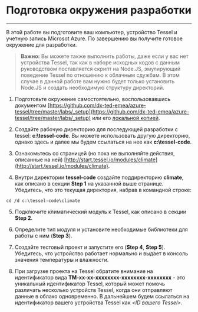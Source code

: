 ﻿# Подготовка окружения разработки
-------------------------------
В этой работе вы подготовите ваш компьютер, устройство Tessel и учетную запись Microsot Azure. По завершению вы получите готовое окружение для разработки.
> **Важно:** Вы можете также выполнить работы, даже если у вас нет устройства Tessel, так как в наборе исходных кодов с данным руководством поставляется скрипт на Node.JS, эмулирующий поведение Tessel по отношению к облачным сдужбам. В этом случае в данной работе вам нужно будет только установить Node.JS и создать необходимую структуру директорий.

1. Подготовьте окружение самостоятельно, воспользовавшись документом [https://github.com/dx-ted-emea/azure-tessel/tree/master/labs/_setup](https://github.com/dx-ted-emea/azure-tessel/tree/master/labs/_setup) или его [локальной копией](setup_original.md).

2. Создайте рабочую директорию для последующей разработки с tessel: **c:\tessel-code**. Вы можете использовать другую директорию, однако здесь и далее мы будем ссылаться на нее как **c:\tessel-code**.

3. Ознакомьтесь со страницей (но пока не выполняйте действия, описанные на ней) [http://start.tessel.io/modules/climate](http://start.tessel.io/modules/climate).

4. Внутри директории **tessel-code** создайте поддиректорию **climate**, как описано в секции **Step 1** на указанной выше странице. Убедитесь, что это текущая директория, набрав в командной строке:
```
cd /d c:\tessel-code\climate
```

5. Подключите климатический модуль к Tessel, как описано в секции **Step 2**.

6. Определите тип модуля и установите необходимые библиотеки для работы с ним (**Step 3**).

7. Создайте тестовый проект и запустите его (**Step 4**, **Step 5**). Убедитесь, что устройство работает нормально и выдает в консоль значения температуры и влажности.

8. При загрузке проекта на Tessel обратите внимание на идентификатор вида **TM-xx-xx-xxxxxxxx-xxxxxxxx-xxxxxxxx** - это уникальный идентификатор Tessel, который может помочь различать несколько устройств Tessel, когда они отправляют данные в облако одновременно. В дальнейшем будем ссылаться на идентификатор вашего устройства Tessel как *<ID вашего Tessel>*.
